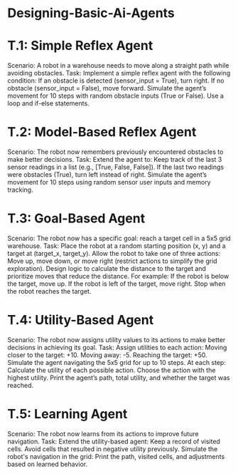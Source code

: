 # Designing-Basic-Ai-Agents


# T.1: Simple Reflex Agent
Scenario: A robot in a warehouse needs to move along a straight path while avoiding obstacles.
Task:
Implement a simple reflex agent with the following condition:
If an obstacle is detected (sensor_input = True), turn right.
If no obstacle (sensor_input = False), move forward.
Simulate the agent’s movement for 10 steps with random obstacle inputs (True or False). Use a loop and if-else statements.

# T.2: Model-Based Reflex Agent
Scenario: The robot now remembers previously encountered obstacles to make better decisions.
Task:
Extend the agent to:
Keep track of the last 3 sensor readings in a list (e.g., [True, False, False]).
If the last two readings were obstacles (True), turn left instead of right.
Simulate the agent’s movement for 10 steps using random sensor user inputs and memory tracking.

# T.3: Goal-Based Agent
Scenario: The robot now has a specific goal: reach a target cell in a 5x5 grid warehouse.
Task:
Place the robot at a random starting position (x, y) and a target at (target_x, target_y).
Allow the robot to take one of three actions:
Move up, move down, or move right (restrict actions to simplify the grid exploration).
Design logic to calculate the distance to the target and prioritize moves that reduce the distance. For example:
If the robot is below the target, move up.
If the robot is left of the target, move right.
Stop when the robot reaches the target.

# T.4: Utility-Based Agent
Scenario: The robot now assigns utility values to its actions to make better decisions in achieving its goal.
Task:
Assign utilities to each action:
Moving closer to the target: +10.
Moving away: -5.
Reaching the target: +50.
Simulate the agent navigating the 5x5 grid for up to 10 steps. At each step:
Calculate the utility of each possible action.
Choose the action with the highest utility.
Print the agent’s path, total utility, and whether the target was reached.

# T.5: Learning Agent
Scenario: The robot now learns from its actions to improve future navigation.
Task:
Extend the utility-based agent:
Keep a record of visited cells.
Avoid cells that resulted in negative utility previously.
Simulate the robot's navigation in the grid:
Print the path, visited cells, and adjustments based on learned behavior.
